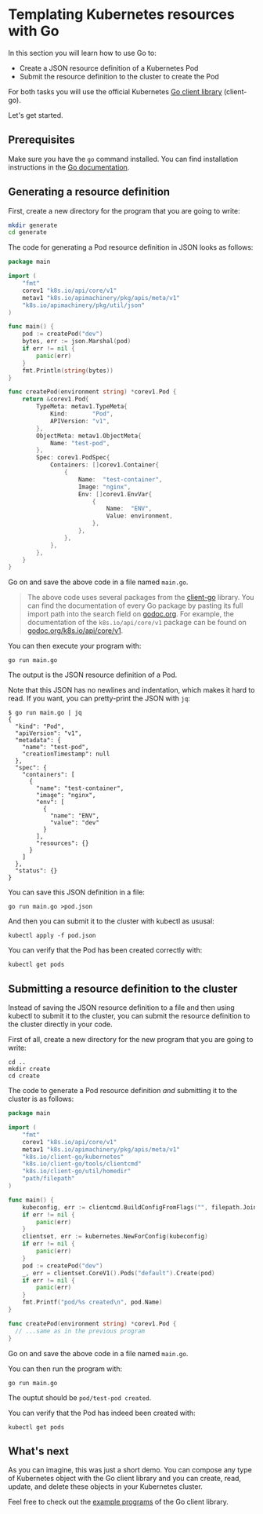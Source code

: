 # Templating Kubernetes resources with Go

In this section you will learn how to use Go to:

- Create a JSON resource definition of a Kubernetes Pod
- Submit the resource definition to the cluster to create the Pod

For both tasks you will use the official Kubernetes [Go client library](https://github.com/kubernetes/client-go) (client-go).

Let's get started.

## Prerequisites

Make sure you have the `go` command installed. You can find installation instructions in the [Go documentation](https://golang.org/dl/).

## Generating a resource definition

First, create a new directory for the program that you are going to write:

```bash
mkdir generate
cd generate
```

The code for generating a Pod resource definition in JSON looks as follows:

```go
package main

import (
	"fmt"
	corev1 "k8s.io/api/core/v1"
	metav1 "k8s.io/apimachinery/pkg/apis/meta/v1"
	"k8s.io/apimachinery/pkg/util/json"
)

func main() {
	pod := createPod("dev")
	bytes, err := json.Marshal(pod)
	if err != nil {
		panic(err)
	}
	fmt.Println(string(bytes))
}

func createPod(environment string) *corev1.Pod {
	return &corev1.Pod{
		TypeMeta: metav1.TypeMeta{
			Kind:       "Pod",
			APIVersion: "v1",
		},
		ObjectMeta: metav1.ObjectMeta{
			Name: "test-pod",
		},
		Spec: corev1.PodSpec{
			Containers: []corev1.Container{
				{
					Name:  "test-container",
					Image: "nginx",
					Env: []corev1.EnvVar{
						{
							Name:  "ENV",
							Value: environment,
						},
					},
				},
			},
		},
	}
}
```

Go on and save the above code in a file named `main.go`.

> The above code uses several packages from the [client-go](https://github.com/kubernetes/client-go) library. You can find the documentation of every Go package by pasting its full import path into the search field on [godoc.org](https://godoc.org/). For example, the documentation of the `k8s.io/api/core/v1` package can be found on [godoc.org/k8s.io/api/core/v1](https://godoc.org/k8s.io/api/core/v1).

You can then execute your program with:

```shell
go run main.go
```

The output is the JSON resource definition of a Pod.

Note that this JSON has no newlines and indentation, which makes it hard to read. If you want, you can pretty-print the JSON with `jq`:

```shell
$ go run main.go | jq
{
  "kind": "Pod",
  "apiVersion": "v1",
  "metadata": {
    "name": "test-pod",
    "creationTimestamp": null
  },
  "spec": {
    "containers": [
      {
        "name": "test-container",
        "image": "nginx",
        "env": [
          {
            "name": "ENV",
            "value": "dev"
          }
        ],
        "resources": {}
      }
    ]
  },
  "status": {}
}
```

You can save this JSON definition in a file:

```shell
go run main.go >pod.json
```

And then you can submit it to the cluster with kubectl as ususal:

```shell
kubectl apply -f pod.json
```

You can verify that the Pod has been created correctly with:

```shell
kubectl get pods
```

## Submitting a resource definition to the cluster

Instead of saving the JSON resource definition to a file and then using kubectl to submit it to the cluster, you can submit the resource definition to the cluster directly in your code.

First of all, create a new directory for the new program that you are going to write:

```shell
cd ..
mkdir create
cd create
```

The code to generate a Pod resource definition _and_ submitting it to the cluster is as follows:

```go
package main

import (
	"fmt"
	corev1 "k8s.io/api/core/v1"
	metav1 "k8s.io/apimachinery/pkg/apis/meta/v1"
	"k8s.io/client-go/kubernetes"
	"k8s.io/client-go/tools/clientcmd"
	"k8s.io/client-go/util/homedir"
	"path/filepath"
)

func main() {
	kubeconfig, err := clientcmd.BuildConfigFromFlags("", filepath.Join(homedir.HomeDir(), ".kube", "config"))
	if err != nil {
		panic(err)
	}
	clientset, err := kubernetes.NewForConfig(kubeconfig)
	if err != nil {
		panic(err)
	}
	pod := createPod("dev")
	_, err = clientset.CoreV1().Pods("default").Create(pod)
	if err != nil {
		panic(err)
	}
	fmt.Printf("pod/%s created\n", pod.Name)
}

func createPod(environment string) *corev1.Pod {
  // ...same as in the previous program
}
```

Go on and save the above code in a file named `main.go`.

You can then run the program with:

```shell
go run main.go
```

The ouptut should be `pod/test-pod created`.

You can verify that the Pod has indeed been created with:

```shell
kubectl get pods
```

## What's next

As you can imagine, this was just a short demo. You can compose any type of Kubernetes object with the Go client library and you can create, read, update, and delete these objects in your Kubernetes cluster.

Feel free to check out the [example programs](https://github.com/kubernetes/client-go/tree/master/examples) of the Go client library.
